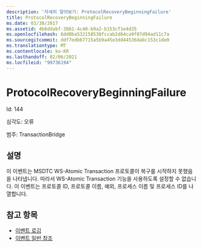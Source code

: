 ```yaml
---
description: '자세히 알아보기: ProtocolRecoveryBeginningFailure'
title: ProtocolRecoveryBeginningFailure
ms.date: 03/30/2017
ms.assetid: 4b6ddabf-3861-4c40-b9a2-b153cf1e4d35
ms.openlocfilehash: 6dd0ba532158538fccab2d64ca9f07d94ad11c7a
ms.sourcegitcommit: ddf7edb67715a5b9a45e3dd44536dabc153c1de0
ms.translationtype: MT
ms.contentlocale: ko-KR
ms.lasthandoff: 02/06/2021
ms.locfileid: "99736194"
---
```

# <a name="protocolrecoverybeginningfailure"></a>ProtocolRecoveryBeginningFailure

Id: 144  
  
 심각도: 오류  
  
 범주: TransactionBridge  
  
## <a name="description"></a>설명  

 이 이벤트는 MSDTC WS-Atomic Transaction 프로토콜이 복구를 시작하지 못했음을 나타냅니다. 따라서 WS-Atomic Transaction 기능을 사용하도록 설정할 수 없습니다. 이 이벤트는 프로토콜 ID, 프로토콜 이름, 예외, 프로세스 이름 및 프로세스 ID를 나열합니다.  
  
## <a name="see-also"></a>참고 항목

- [이벤트 로깅](index.md)
- [이벤트 일반 참조](events-general-reference.md)
